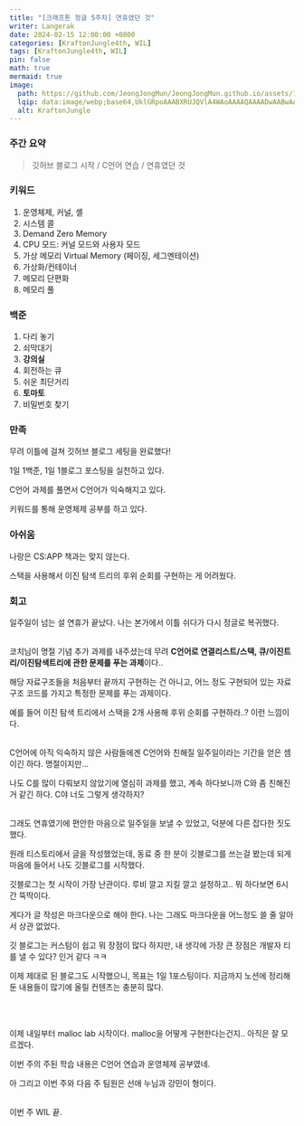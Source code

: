 ```yaml
---
title: "[크래프톤 정글 5주차] 연휴였던 것"
writer: Langerak
date: 2024-02-15 12:00:00 +0800
categories: [KraftonJungle4th, WIL]
tags: [KraftonJungle4th, WIL]
pin: false
math: true
mermaid: true
image:
  path: https://github.com/JeongJongMun/JeongJongMun.github.io/assets/101979073/606fb575-ffce-4656-b694-4e14f54f2654
  lqip: data:image/webp;base64,UklGRpoAAABXRUJQVlA4WAoAAAAQAAAADwAABwAAQUxQSDIAAAARL0AmbZurmr57yyIiqE8oiG0bejIYEQTgqiDA9vqnsUSI6H+oAERp2HZ65qP/VIAWAFZQOCBCAAAA8AEAnQEqEAAIAAVAfCWkAALp8sF8rgRgAP7o9FDvMCkMde9PK7euH5M1m6VWoDXf2FkP3BqV0ZYbO6NA/VFIAAAA
  alt: KraftonJungle
---
```


### **주간 요약**

> 깃허브 블로그 시작 / C언어 연습 / 연휴였던 것
> 

### **키워드**

1. 운영체제, 커널, 셸
2. 시스템 콜
3. Demand Zero Memory
4. CPU 모드: 커널 모드와 사용자 모드
5. 가상 메모리 Virtual Memory (페이징, 세그멘테이션)
6. 가상화/컨테이너
7. 메모리 단편화
8. 메모리 풀

### **백준**

1. 다리 놓기
2. 쇠막대기
3. **강의실**
4. 회전하는 큐
5. 쉬운 최단거리
6. **토마토**
7. 비밀번호 찾기

### **만족**

무려 이틀에 걸쳐 깃허브 블로그 세팅을 완료했다!

1일 1백준, 1일 1블로그 포스팅을 실천하고 있다.

C언어 과제를 풀면서 C언어가 익숙해지고 있다.

키워드를 통해 운영체제 공부를 하고 있다.

### **아쉬움**

나랑은 CS:APP 책과는 맞지 않는다.

스택을 사용해서 이진 탐색 트리의 후위 순회를 구현하는 게 어려웠다.

### **회고**

일주일이 넘는 설 연휴가 끝났다. 나는 본가에서 이틀 쉬다가 다시 정글로 복귀했다.
<br/><br/>

코치님이 명절 기념 추가 과제를 내주셨는데 무려 **C언어로 연결리스트/스택, 큐/이진트리/이진탐색트리에 관한 문제를 푸는 과제**이다..

해당 자료구조들을 처음부터 끝까지 구현하는 건 아니고, 어느 정도 구현되어 있는 자료구조 코드를 가지고 특정한 문제를 푸는 과제이다.

예를 들어 이진 탐색 트리에서 스택을 2개 사용해 후위 순회를 구현하라..? 이런 느낌이다.
<br/><br/>

C언어에 아직 익숙하지 않은 사람들에겐 C언어와 친해질 일주일이라는 기간을 얻은 셈이긴 하다. 명절이지만…

나도 C를 많이 다뤄보지 않았기에 열심히 과제를 했고, 계속 하다보니까 C와 좀 친해진 거 같긴 하다. C야 너도 그렇게 생각하지?
<br/><br/>

그래도 연휴였기에 편안한 마음으로 일주일을 보낼 수 있었고, 덕분에 다른 잡다한 짓도 했다.

원래 티스토리에서 글을 작성했었는데, 동료 중 한 분이 깃블로그를 쓰는걸 봤는데 되게 마음에 들어서 나도 깃블로그를 시작했다.

깃블로그는 첫 시작이 가장 난관이다. 루비 깔고 지킬 깔고 설정하고.. 뭐 하다보면 6시간 뚝딱이다.

게다가 글 작성은 마크다운으로 해야 한다. 나는 그래도 마크다운을 어느정도 쓸 줄 알아서 상관 없었다.

깃 블로그는 커스텀이 쉽고 뭐 장점이 많다 하지만, 내 생각에 가장 큰 장점은 개발자 티를 낼 수 있다? 인거 같다 ㅋㅋ

이제 제대로 된 블로그도 시작했으니, 목표는 1일 1포스팅이다. 지금까지 노션에 정리해둔 내용들이 많기에 올릴 컨텐츠는 충분히 많다.

<br/><br/>

이제 내일부터 malloc lab 시작이다. malloc을 어떻게 구현한다는건지.. 아직은 잘 모르겠다.

이번 주의 주된 학습 내용은 C언어 연습과 운영체제 공부였네.

아 그리고 이번 주와 다음 주 팀원은 선애 누님과 강민이 형이다.
<br/><br/>

이번 주 WIL 끝.
